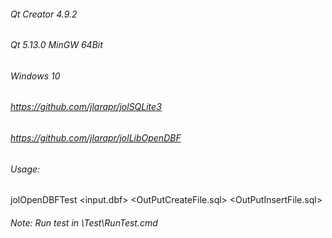 ###### Qt Creator 4.9.2
###### Qt 5.13.0 MinGW 64Bit
###### Windows 10

###### https://github.com/jlarapr/jolSQLite3
###### https://github.com/jlarapr/jolLibOpenDBF

###### Usage: 
jolOpenDBFTest <input.dbf> <OutPutCreateFile.sql> <OutPutInsertFile.sql> <KeyColumnName>

###### Note: Run test in \Test\RunTest.cmd
